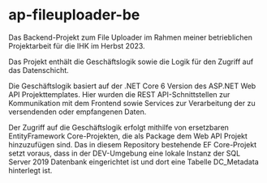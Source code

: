# ap-fileuploader-be
Das Backend-Projekt zum File Uploader im Rahmen meiner betrieblichen Projektarbeit für die IHK im Herbst 2023.

Das Projekt enthält die Geschäftslogik sowie die Logik für den Zugriff auf das Datenschicht. 

Die Geschäftslogik basiert auf der .NET Core 6 Version des ASP.NET Web API Projekttemplates. Hier wurden die REST API-Schnittstellen zur Kommunikation mit dem Frontend sowie Services zur Verarbeitung der zu versendenden oder empfangenen Daten.

Der Zugriff auf die Geschäftslogik erfolgt mithilfe von ersetzbaren EntityFramework Core-Projekten, die als Package dem Web API Projekt hinzuzufügen sind. Das in diesem Repository bestehende EF Core-Projekt setzt voraus, dass in der DEV-Umgebung eine lokale Instanz der SQL Server 2019 Datenbank eingerichtet ist und dort eine Tabelle DC_Metadata hinterlegt ist.